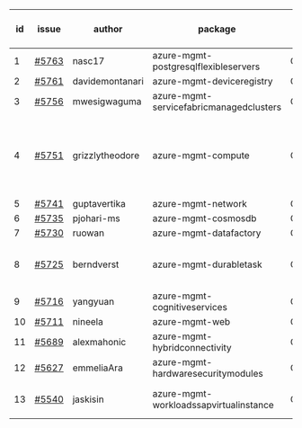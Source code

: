 | id | issue | author | package | assignee | bot advice | created date of issue | target release date | date from target |
| ------ | ------ | ------ | ------ | ------ | ------ | ------ | ------ | :-----: |
| 1 | [#5763](https://github.com/Azure/sdk-release-request/issues/5763) | nasc17 | azure-mgmt-postgresqlflexibleservers | ChenxiJiang333 |  | 12-04 | 01-06 |  |
| 2 | [#5761](https://github.com/Azure/sdk-release-request/issues/5761) | davidemontanari | azure-mgmt-deviceregistry | ChenxiJiang333 | TypeSpec. | 12-02 | 12-27 |  |
| 3 | [#5756](https://github.com/Azure/sdk-release-request/issues/5756) | mwesigwaguma | azure-mgmt-servicefabricmanagedclusters | ChenxiJiang333 |  | 12-02 | 12-27 |  |
| 4 | [#5751](https://github.com/Azure/sdk-release-request/issues/5751) | grizzlytheodore | azure-mgmt-compute | ChenxiJiang333 | new version is 0.0.0, please check base branch! | 11-25 | 12-27 |  |
| 5 | [#5741](https://github.com/Azure/sdk-release-request/issues/5741) | guptavertika | azure-mgmt-network | ChenxiJiang333 |  | 11-20 | 12-26 |  |
| 6 | [#5735](https://github.com/Azure/sdk-release-request/issues/5735) | pjohari-ms | azure-mgmt-cosmosdb | ChenxiJiang333 |  | 11-18 | 12-27 |  |
| 7 | [#5730](https://github.com/Azure/sdk-release-request/issues/5730) | ruowan | azure-mgmt-datafactory | ChenxiJiang333 |  | 11-15 | 12-26 |  |
| 8 | [#5725](https://github.com/Azure/sdk-release-request/issues/5725) | berndverst | azure-mgmt-durabletask | ChenxiJiang333 | new comment. FirstBeta. TypeSpec. | 11-15 | 12-27 |  |
| 9 | [#5716](https://github.com/Azure/sdk-release-request/issues/5716) | yangyuan | azure-mgmt-cognitiveservices | ChenxiJiang333 |  | 11-11 | 12-27 |  |
| 10 | [#5711](https://github.com/Azure/sdk-release-request/issues/5711) | nineela | azure-mgmt-web | ChenxiJiang333 |  | 11-11 | 11-22 |  |
| 11 | [#5689](https://github.com/Azure/sdk-release-request/issues/5689) | alexmahonic | azure-mgmt-hybridconnectivity | ChenxiJiang333 | HoldOn. TypeSpec. | 11-05 | 11-22 |  |
| 12 | [#5627](https://github.com/Azure/sdk-release-request/issues/5627) | emmeliaAra | azure-mgmt-hardwaresecuritymodules | ChenxiJiang333 |  | 10-22 | 11-22 |  |
| 13 | [#5540](https://github.com/Azure/sdk-release-request/issues/5540) | jaskisin | azure-mgmt-workloadssapvirtualinstance | ChenxiJiang333 | FirstGA. HoldOn. TypeSpec. | 09-27 | 01-25 |  |
